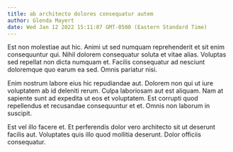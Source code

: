 ```yaml
---
title: ab architecto dolores consequatur autem
author: Glenda Mayert
date: Wed Jan 12 2022 15:11:07 GMT-0500 (Eastern Standard Time)
---
```

Est non molestiae aut hic. Animi ut sed numquam reprehenderit et sit enim consequuntur qui. Nihil dolorem consequatur soluta et vitae alias. Voluptas sed repellat non dicta numquam et. Facilis consequatur ad nesciunt doloremque quo earum ea sed. Omnis pariatur nisi.

 Enim nostrum labore eius hic repudiandae aut. Dolorem non qui ut iure voluptatem ab id deleniti rerum. Culpa laboriosam aut est aliquam. Nam at sapiente sunt ad expedita ut eos et voluptatem. Est corrupti quod repellendus et recusandae consequuntur et et. Omnis non laborum in suscipit.

 Est vel illo facere et. Et perferendis dolor vero architecto sit ut deserunt facilis aut. Voluptates quis illo quod mollitia deserunt. Dolor officiis consequatur.